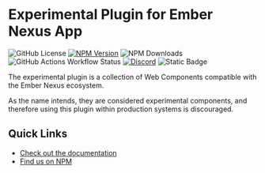 # Experimental Plugin for Ember Nexus App

![GitHub License](https://img.shields.io/github/license/ember-nexus/app-plugin-experimental)
[![NPM Version](https://img.shields.io/npm/v/%40ember-nexus%2Fapp-plugin-experimental)](https://www.npmjs.com/package/@ember-nexus/app-plugin-experimental)
![NPM Downloads](https://img.shields.io/npm/dm/%40ember-nexus%2Fapp-plugin-experimental)
![GitHub Actions Workflow Status](https://img.shields.io/github/actions/workflow/status/ember-nexus/app-plugin-experimental/ci-test.yml?label=CI)
[![Discord](https://img.shields.io/discord/1135243882360221787?logo=discord&label=Discord&color=%235865f2)](https://discord.gg/qbQFBrJrRC)
![Static Badge](https://img.shields.io/badge/Ember%20Nexus%20App-full%20integration-ff073a?style=plastic)

The experimental plugin is a collection of Web Components compatible with the Ember Nexus ecosystem.

As the name intends, they are considered experimental components, and therefore using this plugin within production
systems is discouraged.

## Quick Links

- [Check out the documentation](https://ember-nexus.github.io/app-plugin-experimental)
- [Find us on NPM](https://www.npmjs.com/package/@ember-nexus/app-plugin-experimental)
